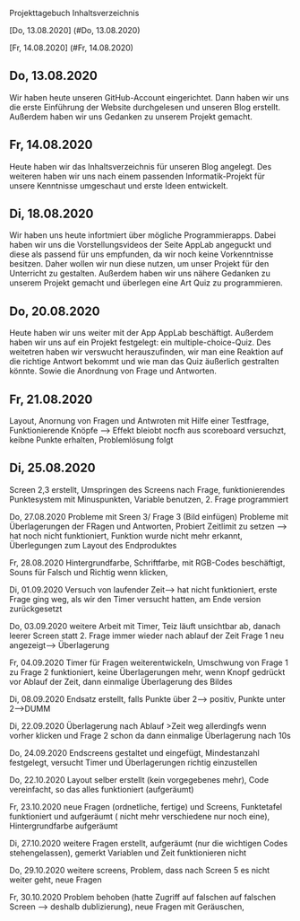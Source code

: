 Projekttagebuch
Inhaltsverzeichnis

[Do, 13.08.2020] (#Do, 13.08.2020)

[Fr, 14.08.2020] (#Fr, 14.08.2020)


## Do, 13.08.2020
Wir haben heute unseren GitHub-Account eingerichtet. Dann haben wir uns die erste Einführung der Website durchgelesen und unseren Blog erstellt. Außerdem haben wir uns Gedanken zu unserem Projekt gemacht. 

## Fr, 14.08.2020
Heute haben wir das Inhaltsverzeichnis für unseren Blog angelegt. Des weiteren haben wir uns nach einem passenden Informatik-Projekt für unsere Kenntnisse umgeschaut und erste Ideen entwickelt.  

## Di, 18.08.2020
Wir haben uns heute infortmiert über mögliche Programmierapps. Dabei haben wir uns die Vorstellungsvideos der Seite AppLab angeguckt und diese als passend für uns empfunden, da wir noch keine Vorkenntnisse besitzen. Daher wollen wir nun diese nutzen, um unser Projekt für den Unterricht zu gestalten. Außerdem haben wir uns nähere Gedanken zu unserem Projekt gemacht und überlegen eine Art Quiz zu programmieren. 

## Do, 20.08.2020
Heute haben wir uns weiter mit der App AppLab beschäftigt. Außerdem haben wir uns auf ein Projekt festgelegt: ein multiple-choice-Quiz. Des weitetren haben wir verswucht herauszufinden, wir man eine Reaktion auf die richtige Antwort bekommt und wie man das Quiz äußerlich gestralten könnte. Sowie die Anordnung von Frage und Antworten.  

## Fr, 21.08.2020
Layout, Anornung von Fragen und Antwroten mit Hilfe einer Testfrage, Funktionierende Knöpfe --> Effekt bleiobt nocfh aus
scoreboard versuchzt, keibne Punkte erhalten, Problemlösung folgt

## Di, 25.08.2020
Screen 2,3 erstellt, Umspringen des Screens nach Frage, funktionierendes Punktesystem mit Minuspunkten, Variable benutzen, 2. Frage programmiert

Do, 27.08.2020
Probleme mit Sreen 3/ Frage 3 (Bild einfügen) Probleme mit Überlagerungen der FRagen und Antworten, Probiert Zeitlimit zu setzen --> hat noch nicht funktioniert, Funktion wurde nicht mehr erkannt, Überlegungen zum Layout des Endproduktes

Fr, 28.08.2020
Hintergrundfarbe, Schriftfarbe, mit RGB-Codes beschäftigt, Souns für Falsch und Richtig wenn klicken, 

Di, 01.09.2020
Versuch von laufender Zeit--> hat nicht funktioniert, erste Frage ging weg, als wir den Timer versucht hatten, am Ende version zurückgesetzt

Do, 03.09.2020
weitere Arbeit mit Timer, Teiz läuft unsichtbar ab, danach leerer Screen statt 2. Frage immer wieder nach ablauf der Zeit Frage 1 neu angezeigt--> Überlagerung

Fr, 04.09.2020
Timer für Fragen weiterentwickeln, Umschwung von Frage 1 zu Frage 2 funktioniert, keine Überlagerungen mehr, wenn Knopf gedrückt vor Ablauf der Zeit, dann einmalige Überlagerung des Bildes

Di, 08.09.2020
Endsatz erstellt, falls Punkte über 2--> positiv, Punkte unter 2-->DUMM

Di, 22.09.2020
Überlagerung nach Ablauf >Zeit weg allerdingfs wenn vorher klicken und Frage 2 schon da dann einmalige Überlagerung nach 10s

Do, 24.09.2020
Endscreens gestaltet und eingefügt, Mindestanzahl festgelegt, versucht Timer und Überlagerungen richtig einzustellen

Do, 22.10.2020
Layout selber erstellt (kein vorgegebenes mehr), Code vereinfacht, so das alles funktioniert (aufgeräumt)

Fr, 23.10.2020
neue Fragen (ordnetliche, fertige) und Screens, Funktetafel funktioniert und aufgeräumt ( nicht mehr verschiedene nur noch eine), Hintergrundfarbe aufgeräumt

Di, 27.10.2020
weitere Fragen erstellt, aufgeräumt (nur die wichtigen Codes stehengelassen), gemerkt Variablen und Zeit funktionieren nicht

Do, 29.10.2020
weitere screens, Problem, dass nach Screen 5 es nicht weiter geht, neue Fragen

Fr, 30.10.2020
Problem behoben (hatte Zugriff auf falschen auf falschen Screen --> deshalb dublizierung), neue Fragen mit Geräuschen, 
